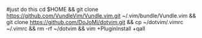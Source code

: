 #just do this
cd $HOME && git clone https://github.com/VundleVim/Vundle.vim.git ~/.vim/bundle/Vundle.vim && git clone https://github.com/DoJoMi/dotvim.git && cp ~/dotvim/.vimrc ~/.vimrc && rm -rf ~/dotvim && vim +PluginInstall +qall
